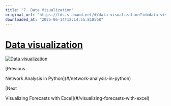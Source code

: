 ```yaml
---
title: "7. Data Visualization"
original_url: "https://tds.s-anand.net/#/data-visualization?id=data-visualization"
downloaded_at: "2025-06-14T12:14:55.818568"
---
```


[Data visualization](#/data-visualization?id=data-visualization)
================================================================

[![Data visualization](https://i.ytimg.com/vi_webp/XkxRDql00UU/sddefault.webp)](https://youtu.be/XkxRDql00UU)

[Previous

Network Analysis in Python](#/network-analysis-in-python)

[Next

Visualizing Forecasts with Excel](#/visualizing-forecasts-with-excel)
